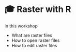 # :mortar_board: Raster with R 

In this workshop
 
 - What are raster files 
 - How to open raster files
 - How to edit raster files



